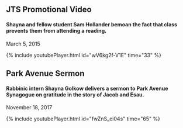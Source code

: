 ## JTS Promotional Video

#### Shayna and fellow student Sam Hollander bemoan the fact that class prevents them from attending a reading.

March 5, 2015

{% include youtubePlayer.html id="wV6kg2f-V1E" time="33" %}

## Park Avenue Sermon

#### Rabbinic intern Shayna Golkow delivers a sermon to Park Avenue Synagogue on gratitude in the story of Jacob and Esau.

November 18, 2017

{% include youtubePlayer.html id="fwZnS_ei04s" time="65" %}
